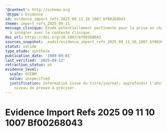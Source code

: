 ```yaml
---
'@context': http://schema.org
'@type': Evidence
id: evidence_import_refs_2025_09_11_10_1007_bf00268043
theme: import_refs_2025_09_11
message_clinique: Étude potentiellement pertinente pour la prise en charge musculosquelettique;
  à intégrer avec le contexte clinique.
doi_url: https://doi.org/10.1007/bf00268043
sources_snapshot: _audit/evidence_import_refs_2025_09_11_10_1007_bf00268043.json
statut: valide
type_etude: synthese
publication_date: '1989-09-01'
last_verified: '2025-09-12'
retraction_status: ok
evidence_level:
  scale: OCEBM
  value: unspecified
  justification: Information issue du titre/journal; approfondir l'abstract pour précision;
    niveau de preuve à préciser.
---
```

# Evidence Import Refs 2025 09 11 10 1007 Bf00268043

